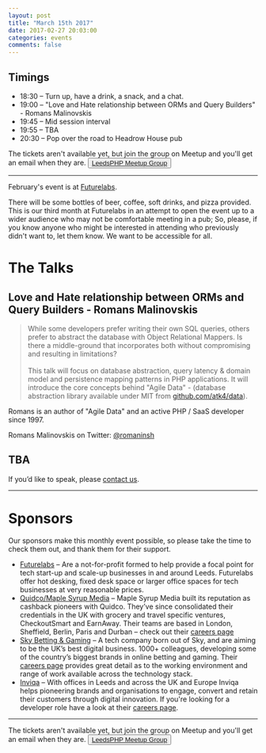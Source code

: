 ```yaml
---
layout: post
title: "March 15th 2017"
date: 2017-02-27 20:03:00
categories: events
comments: false
---
```


## Timings
* 18:30 – Turn up, have a drink, a snack, and a chat.
* 19:00 – "Love and Hate relationship between ORMs and Query Builders" - Romans Malinovskis
* 19:45 – Mid session interval
* 19:55 – TBA
* 20:30 – Pop over the road to Headrow House pub

The tickets aren't available yet, but join the group on Meetup and you'll get an email when they are. <button>[LeedsPHP Meetup Group](https://www.meetup.com/leedsphp/)</button>

<hr/>

February's event is at [Futurelabs](http://futurelabs.org.uk/).

There will be some bottles of beer, coffee, soft drinks, and pizza provided. This is our third month at Futurelabs in an attempt to open the event up to a wider audience who may not be comfortable meeting in a pub; So, please, if you know anyone who might be interested in attending who previously didn't want to, let them know. We want to be accessible for all.

# The Talks

## Love and Hate relationship between ORMs and Query Builders - Romans Malinovskis

> While some developers prefer writing their own SQL queries, others prefer to abstract the database with Object Relational Mappers. Is there a middle-ground that incorporates both without compromising and resulting in limitations?<br/><br/>This talk will focus on database abstraction, query latency & domain model and persistence mapping patterns in PHP applications. It will introduce the core concepts behind "Agile Data" - (database abstraction library available under MIT from [github.com/atk4/data](http://github.com/atk4/data)).

Romans is an author of "Agile Data" and an active PHP / SaaS developer since 1997.

Romans Malinovskis on Twitter: [@romaninsh](https://twitter.com/romaninsh)

## TBA

If you’d like to speak, please [contact us](/about/#getting-involved).

<hr/>

# Sponsors

Our sponsors make this monthly event possible, so please take the time to check them out, and thank them for their support.

* [Futurelabs](http://futurelabs.org.uk/) – Are a not-for-profit formed to help provide a focal
point for tech start-up and scale-up businesses in and around Leeds. Futurelabs offer hot desking, fixed desk space or larger office spaces for tech businesses at very reasonable prices.
* [Quidco/Maple Syrup Media](https://www.maplesyrupmedia.com/our-story/) – Maple Syrup Media built its reputation as cashback pioneers with Quidco. They’ve since consolidated their credentials in the UK with grocery and travel specific ventures, CheckoutSmart and EarnAway. Their teams are based in London, Sheffield, Berlin, Paris and Durban – check out their [careers page](https://www.maplesyrupmedia.com/careers/)
* [Sky Betting & Gaming](http://skybetcareers.com/about-us) – A tech company born out of Sky, and are aiming to be the UK’s best digital business. 1000+ colleagues, developing some of the country’s biggest brands in online betting and gaming. Their [careers page](http://skybetcareers.com/) provides great detail as to the working environment and range of work available across the technology stack.
* [Inviqa](http://inviqa.com/) – With offices in Leeds and across the UK and Europe Inviqa helps pioneering brands and organisations to engage, convert and retain their customers through digital innovation. If you're looking for a developer role have a look at their [careers page](https://inviqa.com/company/careers).

<hr/>

The tickets aren't available yet, but join the group on Meetup and you'll get an email when they are. <button>[LeedsPHP Meetup Group](https://www.meetup.com/leedsphp/)</button>
